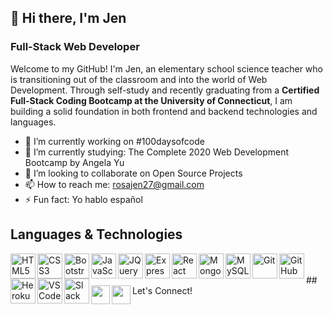 

<!--
**rosajen27/rosajen27** is a ✨ _special_ ✨ repository because its `README.md` (this file) appears on your GitHub profile. -->

## 👋 Hi there, I'm Jen
### Full-Stack Web Developer

Welcome to my GitHub! I'm Jen, an elementary school science teacher who is transitioning out of the classroom and into the world of Web Development. Through self-study and recently graduating from a <b>Certified Full-Stack Coding Bootcamp at the University of Connecticut</b>, I am building a solid foundation in both frontend and backend technologies and languages. 

- 🔭 I’m currently working on #100daysofcode
- 🌱 I’m currently studying: The Complete 2020 Web Development Bootcamp by Angela Yu
- 👯 I’m looking to collaborate on Open Source Projects
- 📫 How to reach me: rosajen27@gmail.com
- ⚡ Fun fact: Yo hablo español


## Languages & Technologies
<img align="left" alt="HTML5" width="40px" src="https://raw.githubusercontent.com/rosajen27/rosajen27/e3c5a8e2393b90d3bc6535b9d8920177f991e293/html5.svg">
<img align="left" alt="CSS3" width="40px" src="https://raw.githubusercontent.com/rosajen27/rosajen27/e3c5a8e2393b90d3bc6535b9d8920177f991e293/css3.svg">
<img align="left" alt="Bootstrap" width="40px" src="https://raw.githubusercontent.com/rosajen27/rosajen27/e3c5a8e2393b90d3bc6535b9d8920177f991e293/bootstrap.svg">
<img align="left" alt="JavaScript" width="40px" src="https://raw.githubusercontent.com/rosajen27/rosajen27/e3c5a8e2393b90d3bc6535b9d8920177f991e293/javascript.svg">
<img align="left" alt="JQuery" width="40px" src="https://raw.githubusercontent.com/rosajen27/rosajen27/e3c5a8e2393b90d3bc6535b9d8920177f991e293/jquery.svg">
<img align="left" alt="Express+Node" width="40px" src="https://raw.githubusercontent.com/rosajen27/rosajen27/e3c5a8e2393b90d3bc6535b9d8920177f991e293/node-dot-js.svg">
<img align="left" alt="React" width="40px" src="https://raw.githubusercontent.com/rosajen27/rosajen27/e3c5a8e2393b90d3bc6535b9d8920177f991e293/react.svg">
<img align="left" alt="MongoDB" width="40px" src="https://raw.githubusercontent.com/rosajen27/rosajen27/e3c5a8e2393b90d3bc6535b9d8920177f991e293/mongodb.svg">
<img align="left" alt="MySQL" width="40px" src="https://raw.githubusercontent.com/rosajen27/rosajen27/e3c5a8e2393b90d3bc6535b9d8920177f991e293/mysql.svg">
<img align="left" alt="Git" width="40px" src="https://raw.githubusercontent.com/rosajen27/rosajen27/e3c5a8e2393b90d3bc6535b9d8920177f991e293/git.svg">
<img align="left" alt="GitHub" width="40px" src="https://raw.githubusercontent.com/rosajen27/rosajen27/e3c5a8e2393b90d3bc6535b9d8920177f991e293/github.svg">
<img align="left" alt="Heroku" width="40px" src="https://raw.githubusercontent.com/rosajen27/rosajen27/e3c5a8e2393b90d3bc6535b9d8920177f991e293/heroku.svg">
<img align="left" alt="VSCode" width="40px" src="https://raw.githubusercontent.com/rosajen27/rosajen27/e3c5a8e2393b90d3bc6535b9d8920177f991e293/visualstudiocode.svg">
<img align="left" alt="Slack" width="40px" src="https://raw.githubusercontent.com/rosajen27/rosajen27/e3c5a8e2393b90d3bc6535b9d8920177f991e293/slack.svg">
<br><br>
## Let's Connect!
<a target="_blank" href="https://www.linkedin.com/in/rosajen27/" rel="nofollow"><img align="left" height="30" src="https://camo.githubusercontent.com/96683fb94f1925109397c012fc649ae7936a7b4b/68747470733a2f2f696d672e736869656c64732e696f2f62616467652f6c696e6b6564696e2d2532333030373742352e7376673f267374796c653d666f722d7468652d6261646765266c6f676f3d6c696e6b6564696e266c6f676f436f6c6f723d7768697465" data-canonical-src="https://img.shields.io/badge/linkedin-%230077B5.svg?&amp;style=for-the-badge&amp;logo=linkedin&amp;logoColor=white" style="max-width:100%;"></a>
<a target="_blank" href="https://jennifer-rosa.herokuapp.com/" rel="nofollow"><img align="left" height="30" src="https://img.shields.io/badge/-PORTFOLIO-red?style=for-the-badge" style="max-width:100%"></a>
